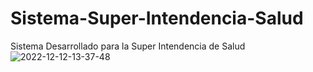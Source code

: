 # Sistema-Super-Intendencia-Salud
Sistema Desarrollado para la Super Intendencia de Salud
![2022-12-12-13-37-48](https://user-images.githubusercontent.com/61950433/207103004-0f330577-f1cb-4e78-824b-734a9f142888.gif)
